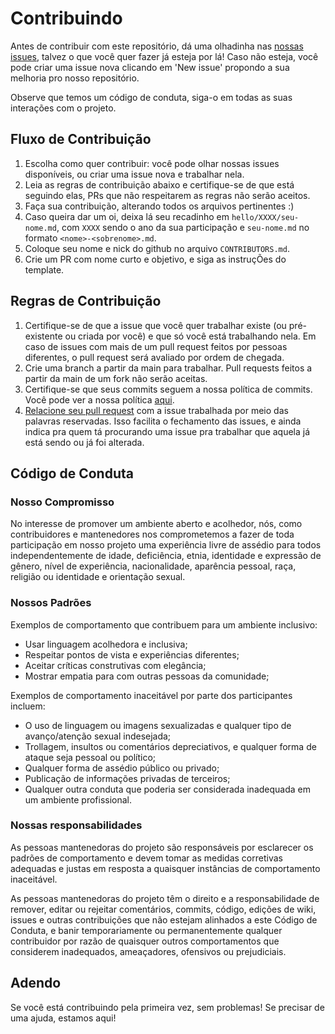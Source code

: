 # Contribuindo

Antes de contribuir com este repositório, dá uma olhadinha nas [nossas issues](https://github.com/izabelacborges/hacktoberfest-at-pucminas/issues), talvez o que você quer fazer já esteja por lá! Caso não esteja, você pode criar uma issue nova clicando em 'New issue' propondo a sua melhoria pro nosso repositório.

Observe que temos um código de conduta, siga-o em todas as suas interações com o projeto.

## Fluxo de Contribuição

1. Escolha como quer contribuir: você pode olhar nossas issues disponíveis, ou criar uma issue nova e trabalhar nela.
2. Leia as regras de contribuição abaixo e certifique-se de que está seguindo elas, PRs que não respeitarem as regras não serão aceitos.
3. Faça sua contribuição, alterando todos os arquivos pertinentes :)
4. Caso queira dar um oi, deixa lá seu recadinho em `hello/XXXX/seu-nome.md`, com `XXXX` sendo o ano da sua participação e `seu-nome.md` no formato `<nome>-<sobrenome>.md`.
5. Coloque seu nome e nick do github no arquivo `CONTRIBUTORS.md`.
6. Crie um PR com nome curto e objetivo, e siga as instruçÕes do template.

## Regras de Contribuição

1. Certifique-se de que a issue que você quer trabalhar existe (ou pré-existente ou criada por você) e que só você está trabalhando nela. Em caso de issues com mais de um pull request feitos por pessoas diferentes, o pull request será avaliado por ordem de chegada.
2. Crie uma branch a partir da main para trabalhar. Pull requests feitos a partir da main de um fork não serão aceitas.
3. Certifique-se que seus commits seguem a nossa política de commits. Você pode ver a nossa política [aqui](https://github.com/izabelacborges/hacktoberfest-at-pucminas/blob/main/boas-praticas.md#política-de-commits).
4. [Relacione seu pull request](https://github.com/izabelacborges/hacktoberfest-at-pucminas/blob/main/boas-praticas.md#relacionando-seu-pr-com-uma-issue) com a issue trabalhada por meio das palavras reservadas. Isso facilita o fechamento das issues, e ainda indica pra quem tá procurando uma issue pra trabalhar que aquela já está sendo ou já foi alterada.

## Código de Conduta

### Nosso Compromisso

No interesse de promover um ambiente aberto e acolhedor, nós, como contribuidores e mantenedores nos comprometemos a fazer de toda participação em nosso projeto uma experiência livre de assédio para todos independentemente de idade, deficiência, etnia, identidade e expressão de gênero, nível de experiência, nacionalidade, aparência pessoal, raça, religião ou identidade e orientação sexual.

### Nossos Padrões

Exemplos de comportamento que contribuem para um ambiente inclusivo:

* Usar linguagem acolhedora e inclusiva;
* Respeitar pontos de vista e experiências diferentes;
* Aceitar críticas construtivas com elegância;
* Mostrar empatia para com outras pessoas da comunidade;

Exemplos de comportamento inaceitável por parte dos participantes incluem:

* O uso de linguagem ou imagens sexualizadas e qualquer tipo de avanço/atenção sexual indesejada;
* Trollagem, insultos ou comentários depreciativos, e qualquer forma de ataque seja pessoal ou político;
* Qualquer forma de assédio público ou privado;
* Publicação de informações privadas de terceiros;
* Qualquer outra conduta que poderia ser considerada inadequada em um ambiente profissional.

### Nossas responsabilidades

As pessoas mantenedoras do projeto são responsáveis ​​por esclarecer os padrões de comportamento e devem tomar as medidas corretivas adequadas e justas em resposta a quaisquer instâncias de comportamento inaceitável.

As pessoas mantenedoras do projeto têm o direito e a responsabilidade de remover, editar ou rejeitar comentários, commits, código, edições de wiki, issues e outras contribuições que não estejam alinhados a este Código de Conduta, e banir temporariamente ou permanentemente qualquer contribuidor por razão de quaisquer outros comportamentos que considerem inadequados, ameaçadores, ofensivos ou prejudiciais.

## Adendo

Se você está contribuindo pela primeira vez, sem problemas! Se precisar de uma ajuda, estamos aqui!
